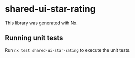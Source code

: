 # shared-ui-star-rating

This library was generated with [Nx](https://nx.dev).

## Running unit tests

Run `nx test shared-ui-star-rating` to execute the unit tests.
